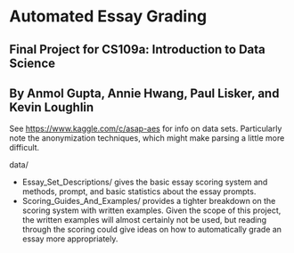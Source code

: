 # Automated Essay Grading
## Final Project for CS109a: Introduction to Data Science
## By Anmol Gupta, Annie Hwang, Paul Lisker, and Kevin Loughlin

See https://www.kaggle.com/c/asap-aes for info on data sets.  Particularly note the anonymization techniques, which might make parsing a little more difficult.

data/
- Essay_Set_Descriptions/ gives the basic essay scoring system and methods, prompt, and basic statistics about the essay prompts.
- Scoring_Guides_And_Examples/ provides a tighter breakdown on the scoring system with written examples.  Given the scope of this project, the written examples will almost certainly not be used, but reading through the scoring could give ideas on how to automatically grade an essay more appropriately.
